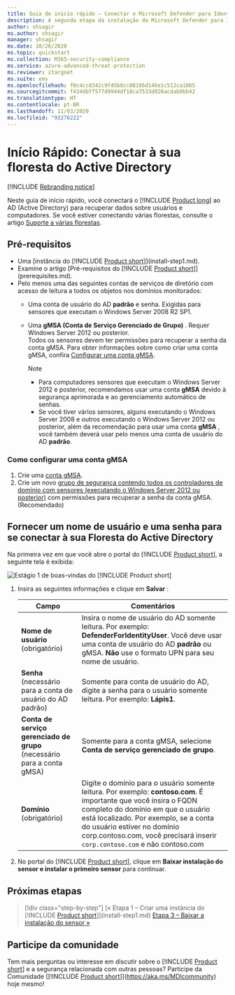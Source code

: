 ```yaml
---
title: Guia de início rápido – Conectar o Microsoft Defender para Identidade ao Active Directory
description: A segunda etapa da instalação do Microsoft Defender para Identidade ajuda você a definir as configurações de conectividade de domínio no serviço de nuvem do Defender para Identidade
author: shsagir
ms.author: shsagir
manager: shsagir
ms.date: 10/26/2020
ms.topic: quickstart
ms.collection: M365-security-compliance
ms.service: azure-advanced-threat-protection
ms.reviewer: itargoet
ms.suite: ems
ms.openlocfilehash: f0c4cc8342c9f45b8cc08166d14be1c512ca1065
ms.sourcegitcommit: f434dbff577d9944df18ca7533d026acdab0bb42
ms.translationtype: HT
ms.contentlocale: pt-BR
ms.lasthandoff: 11/03/2020
ms.locfileid: "93276222"
---
```

# <a name="quickstart-connect-to-your-active-directory-forest"></a>Início Rápido: Conectar à sua floresta do Active Directory

[!INCLUDE [Rebranding notice](includes/rebranding.md)]

Neste guia de início rápido, você conectará o [!INCLUDE [Product long](includes/product-long.md)] ao AD (Active Directory) para recuperar dados sobre usuários e computadores. Se você estiver conectando várias florestas, consulte o artigo [Suporte a várias florestas](multi-forest.md).

## <a name="prerequisites"></a>Pré-requisitos

- Uma [instância do [!INCLUDE [Product short](includes/product-short.md)]](install-step1.md).
- Examine o artigo [Pré-requisitos do [!INCLUDE [Product short](includes/product-short.md)]](prerequisites.md).
- Pelo menos uma das seguintes contas de serviços de diretório com acesso de leitura a todos os objetos nos domínios monitorados:
  - Uma conta de usuário do AD **padrão** e senha. Exigidas para sensores que executam o Windows Server 2008 R2 SP1.
  - Uma **gMSA (Conta de Serviço Gerenciado de Grupo)** . Requer Windows Server 2012 ou posterior.  
  Todos os sensores devem ter permissões para recuperar a senha da conta gMSA. Para obter informações sobre como criar uma conta gMSA, confira [Configurar uma conta gMSA](#how-to-set-up-a-gmsa-account).

    > [!NOTE]
    >
    > - Para computadores sensores que executam o Windows Server 2012 e posterior, recomendamos usar uma conta **gMSA** devido à segurança aprimorada e ao gerenciamento automático de senhas.
    > - Se você tiver vários sensores, alguns executando o Windows Server 2008 e outros executando o Windows Server 2012 ou posterior, além da recomendação para usar uma conta **gMSA** , você também deverá usar pelo menos uma conta de usuário do AD **padrão**.

### <a name="how-to-set-up-a-gmsa-account"></a>Como configurar uma conta gMSA

1. Crie uma [conta gMSA](/windows-server/security/group-managed-service-accounts/getting-started-with-group-managed-service-accounts#BKMK_CreateGMSA).
1. Crie um novo [grupo de segurança contendo todos os controladores de domínio com sensores (executando o Windows Server 2012 ou posterior)](/windows-server/security/group-managed-service-accounts/getting-started-with-group-managed-service-accounts#BKMK_AddMemberHosts) com permissões para recuperar a senha da conta gMSA. (Recomendado)

## <a name="provide-a-username-and-password-to-connect-to-your-active-directory-forest"></a>Fornecer um nome de usuário e uma senha para se conectar à sua Floresta do Active Directory

Na primeira vez em que você abre o portal do [!INCLUDE [Product short](includes/product-short.md)], a seguinte tela é exibida:

![Estágio 1 de boas-vindas do [!INCLUDE [Product short](includes/product-short.md)]](media/directory-services.png)

1. Insira as seguintes informações e clique em **Salvar** :

    |Campo|Comentários|
    |---|---|
    |**Nome de usuário** (obrigatório)|Insira o nome de usuário do AD somente leitura. Por exemplo: **DefenderForIdentityUser**. Você deve usar uma conta de usuário do AD **padrão** ou gMSA. **Não** use o formato UPN para seu nome de usuário.|
    |**Senha** (necessário para a conta de usuário do AD padrão)|Somente para conta de usuário do AD, digite a senha para o usuário somente leitura. Por exemplo: **Lápis1**.|
    |**Conta de serviço gerenciado de grupo** (necessário para a conta gMSA)|Somente para a conta gMSA, selecione **Conta de serviço gerenciado de grupo**.|
    |**Domínio** (obrigatório)|Digite o domínio para o usuário somente leitura. Por exemplo: **contoso.com**. É importante que você insira o FQDN completo do domínio em que o usuário está localizado. Por exemplo, se a conta do usuário estiver no domínio corp.contoso.com, você precisará inserir `corp.contoso.com` e não contoso.com|

1. No portal do [!INCLUDE [Product short](includes/product-short.md)], clique em **Baixar instalação do sensor e instalar o primeiro sensor** para continuar.

## <a name="next-steps"></a>Próximas etapas

> [!div class="step-by-step"]
> [« Etapa 1 – Criar uma instância do [!INCLUDE [Product short](includes/product-short.md)]](install-step1.md)
> [Etapa 3 – Baixar a instalação do sensor »](install-step3.md)

## <a name="join-the-community"></a>Participe da comunidade

Tem mais perguntas ou interesse em discutir sobre o [!INCLUDE [Product short](includes/product-short.md)] e a segurança relacionada com outras pessoas? Participe da Comunidade [[!INCLUDE [Product short](includes/product-short.md)]](https://aka.ms/MDIcommunity) hoje mesmo!
